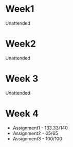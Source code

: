# Week1 
Unattended

# Week2
Unattended

# Week 3
Unattended

# Week 4
- Assignment1 - 133.33/140
- Assignment2 - 65/65
- Assignment3 - 100/100
